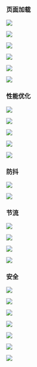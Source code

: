### 页面加载
![](https://pic.downk.cc/item/5fb21fc1b18d627113b71ddd.jpg)

![](https://pic.downk.cc/item/5fb21fecb18d627113b72ce8.jpg)

![](https://pic.downk.cc/item/5fb22010b18d627113b7336b.jpg)

![](https://pic.downk.cc/item/5fb220bfb18d627113b753bc.jpg)

![](https://pic.downk.cc/item/5fb22177b18d627113b77596.jpg)

![](https://pic.downk.cc/item/5fb221f3b18d627113b78af5.jpg)

### 性能优化
![](https://pic.downk.cc/item/5fb22529b18d627113b859d4.jpg)

![](https://pic.downk.cc/item/5fb22676b18d627113b8a378.jpg)

![](https://pic.downk.cc/item/5fb22803b18d627113b8f220.jpg)

![](https://pic.downk.cc/item/5fb22828b18d627113b8f827.jpg)

![](https://pic.downk.cc/item/5fb22873b18d627113b9060a.jpg)

### 防抖
![](https://pic.downk.cc/item/5fb2296ab18d627113b93267.jpg)

![](https://pic.downk.cc/item/5fb22c1eb18d627113b9a898.jpg)

### 节流
![](https://pic.downk.cc/item/5fb22d00b18d627113b9d143.jpg)

![](https://pic.downk.cc/item/5fb22d63b18d627113b9e2ad.jpg)

![](https://pic.downk.cc/item/5fb2448bb18d627113bfc5e7.jpg)

![](https://pic.downk.cc/item/5fb27053b18d627113c8457e.jpg)

### 安全
![](https://pic.downk.cc/item/5fb2712bb18d627113c87b1d.jpg)

![](https://pic.downk.cc/item/5fb271abb18d627113c895b1.jpg)

![](https://pic.downk.cc/item/5fb27245b18d627113c8b51d.jpg)

![](https://pic.downk.cc/item/5fb2725cb18d627113c8bae0.jpg)

![](https://pic.downk.cc/item/5fb2730eb18d627113c8e02c.jpg)

![](https://pic.downk.cc/item/5fb27378b18d627113c8f716.jpg)

![](https://pic.downk.cc/item/5fb273a3b18d627113c900d1.jpg)
